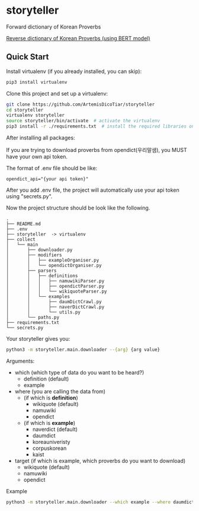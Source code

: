 # storyteller
Forward dictionary of Korean Proverbs

[Reverse dictionary of Korean Proverbs (using BERT model)](https://github.com/eubinecto/wisdomify)

## Quick Start

Install virtualenv (if you already installed, you can skip):
~~~bash
pip3 install virtualenv
~~~

Clone this project and set up a virtualenv:
~~~bash
git clone https://github.com/ArtemisDicoTiar/storyteller
cd storyteller
virtualenv storyteller
source storyteller/bin/activate  # activate the virtualenv
pip3 install -r ./requirements.txt  # install the required libraries onto the virtualenv
~~~

After installing all packages: 

If you are trying to download proverbs from opendict(우리말샘), you MUST have your own api token.

The format of .env file should be like:

~~~.env
opendict_api="{your api token}"
~~~

After you add .env file, the project will automatically use your api token using "secrets.py".

Now the project structure should be look like the following.

~~~
.
├── README.md
├── .env
├── storyteller  -> virtualenv
├── collect
│   └── main
│       ├── downloader.py
│       ├── modifiers
│       │   ├── exampleOrganiser.py
│       │   └── opendictOrganiser.py
│       ├── parsers
│       │   ├── definitions
│       │   │   ├── namuwikiParser.py
│       │   │   ├── opendictParser.py
│       │   │   └── wikiquoteParser.py
│       │   └── examples
│       │       ├── daumDictCrawl.py
│       │       ├── naverDictCrawl.py
│       │       └── utils.py
│       └── paths.py
├── requirements.txt
└── secrets.py
~~~

Your storyteller gives you:
~~~bash
python3 -m storyteller.main.downloader --{arg} {arg value}
~~~

Arguments:
* which (which type of data do you want to be heard?)
    * definition (default)
    * example
* where (you are calling the data from)
    * (if which is **definition**)
        * wikiquote (default)
        * namuwiki
        * opendict
    * (if which is **example**)
        * naverdict (default)
        * daumdict
        * koreauniveristy 
        * corpuskorean
        * kaist
* target (if which is example, which proverbs do you want to download)
    * wikiquote (default)
    * namuwiki
    * opendict

Example
~~~bash
python3 -m storyteller.main.downloader --which example --where daumdict --target wikiquote
~~~
